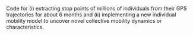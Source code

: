 Code for (i) extracting stop points of millions of individuals from their GPS trajectories for about 6 months and (ii) implementing a new individual mobility model to uncover novel collective mobility dynamics or characteristics.
